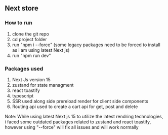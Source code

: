 ## Next store

### How to run

1. clone the git repo
2. cd project folder
3. run "npm i --force" (some legacy packages need to be forced to install as i am using latest Next js)
4. run "npm run dev"

### Packages used

1. Next Js version 15
2. zustand for state managment
3. react toastify
4. typescript
5. SSR used along side prereload render for client side components
6. Routing api used to create a cart api for get, post and delete

Note: While using latest Next js 15 to utilize the latest rendring technologies, i faced some outdated packages related to zustand and react toastify, however using "--force" will fix all issues and will work normally
